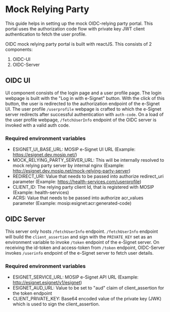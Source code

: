 # Mock Relying Party

This guide helps in setting up the mock OIDC-relying party portal. This portal uses the authorization code flow with private key JWT client authentication to fetch the user profile.

OIDC mock relying party portal is built with reactJS. This consists of 2 components:

1. OIDC-UI
2. OIDC-Server

## OIDC UI

UI component consists of the login page and a user profile page. The login webpage is built with the "Log in with e-Signet" button. With the click of this button, the user is redirected to the authorization endpoint of the e-Signet UI. The user profile `/userprofile` webpage is crafted to which the e-Signet server redirects after successful authentication with `auth-code`. On a load of the user profile webpage, `/fetchUserInfo` endpoint of the OIDC server is invoked with a valid auth code.

### Required environment variables

* ESIGNET\_UI\_BASE\_URL: MOSIP e-Signet UI URL (Example: https://esignet.dev.mosip.net/)
* MOCK\_RELYING\_PARTY\_SERVER\_URL: This will be internally resolved to mock relying party server by internal nginx (Example: http://esignet.dev.mosip.net/mock-relying-party-server)
* REDIRECT\_URI: Value that needs to be passed into authorize redirect\_uri parameter (Example: https://health-services.com/userprofile)
* CLIENT\_ID: The relying party client Id, that is registered with MOSIP (Example: health-services)
* ACRS: Value that needs to be passed into authorize acr\_values parameter (Example: mosip:esignet:acr:generated-code)

## **OIDC Server**

This server only hosts `/fetchUserInfo` endpoint. `/fetchUserInfo` endpoint will build the `client_assertion` and sign with the `PRIVATE_KEY` set as an environment variable to invoke `/token` endpoint of the e-Signet server. On receiving the id-token and access-token from `/token` endpoint, OIDC-Server invokes `/userinfo` endpoint of the e-Signet server to fetch user details.

### Required environment variables

* ESIGNET\_SERVICE\_URL: MOSIP e-Signet API URL (Example: http://esignet.esignet/v1/esignet)
* ESIGNET\_AUD\_URL: Value to be set to "aud" claim of client\_assertion for the token endpoint
* CLIENT\_PRIVATE\_KEY: Base64 encoded value of the private key (JWK) which is used to sign the client\_assertion.
